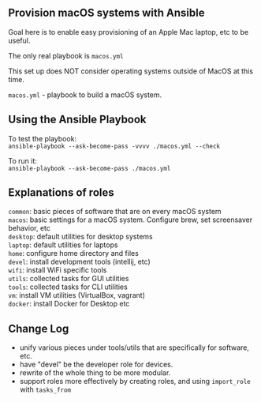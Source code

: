 Provision macOS systems with Ansible
----

Goal here is to enable easy provisioning of an Apple Mac laptop, etc to be useful.

The only real playbook is `macos.yml`

This set up does NOT consider operating systems outside of MacOS at this time.

`macos.yml` - playbook to build a macOS system. 

Using the Ansible Playbook
----
To test the playbook:  
    `ansible-playbook --ask-become-pass -vvvv ./macos.yml --check`

To run it:  
    `ansible-playbook --ask-become-pass ./macos.yml`

Explanations of roles
----
`common`: basic pieces of software that are on every macOS system  
`macos`: basic settings for a macOS system. Configure brew, set screensaver behavior, etc  
`desktop`: default utilities for desktop systems  
`laptop`: default utilities for laptops  
`home`: configure home directory and files  
`devel`: install development tools (intellij, etc)  
`wifi`:  install WiFi specific tools  
`utils`: collected tasks for GUI utilities  
`tools`: collected tasks for CLI utilities  
`vm`: install VM utilities (VirtualBox, vagrant)  
`docker`: install Docker for Desktop etc  



Change Log
----
- unify various pieces under tools/utils that are specifically for software, etc.
- have "devel" be the developer role for devices.
- rewrite of the whole thing to be more modular.
- support roles more effectively by creating roles, and using `import_role` with `tasks_from`
